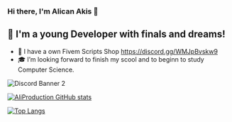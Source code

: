 ### Hi there, I'm Alican Akis  👋



## 📌 I'm a young Developer with finals and dreams!

- 📌 I have a own Fivem Scripts Shop https://discord.gg/WMJpBvskw9
- 🎓  I’m looking forward to finish my scool and to beginn to study Computer Science.

![Discord Banner 2](https://discordapp.com/api/guilds/810949270588489789/widget.png?style=banner4)

[![AliProduction GitHub stats](https://github-readme-stats.vercel.app/api?username=AliProduction&show_icons=true&theme=radical)](https://github.com/AliProduction/github-readme-stats)

[![Top Langs](https://github-readme-stats.vercel.app/api/top-langs/?username=AliProduction&layout=compact&theme=radical)](https://github.com/AliProduction/github-readme-stats)




